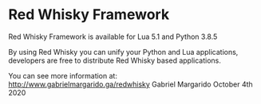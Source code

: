 # Red Whisky Framework
Red Whisky Framework is available for Lua 5.1 and Python 3.8.5

By using Red Whisky you can unify your Python and Lua applications,
developers are free to distribute Red Whisky based applications.

You can see more information at: http://www.gabrielmargarido.ga/redwhisky
Gabriel Margarido
October 4th 2020
